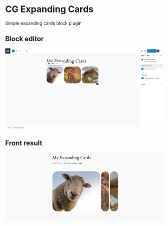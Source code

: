# CG Expanding Cards
Simple expanding cards block plugin

## Block editor
[![Watch the video](/src/assets/wp-admin-capture.png)]([/src/assets/wp-admin.mp4](https://github.com/CyrilGouv/cg-expanding-cards/assets/34484950/1983d868-3b44-427a-9093-dc7fc01b9314))

## Front result
![Front result](/src/assets/front-capture.png)
